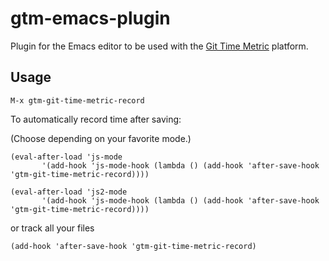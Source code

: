 # gtm-emacs-plugin
Plugin for the Emacs editor to be used with the [Git Time Metric](https://github.com/git-time-metric/gtm) platform.

## Usage
`M-x gtm-git-time-metric-record`

To automatically record time after saving:

(Choose depending on your favorite mode.)

```
(eval-after-load 'js-mode
	   '(add-hook 'js-mode-hook (lambda () (add-hook 'after-save-hook 'gtm-git-time-metric-record))))

(eval-after-load 'js2-mode
	   '(add-hook 'js-mode-hook (lambda () (add-hook 'after-save-hook 'gtm-git-time-metric-record))))
```

or track all your files

```
(add-hook 'after-save-hook 'gtm-git-time-metric-record)
```


